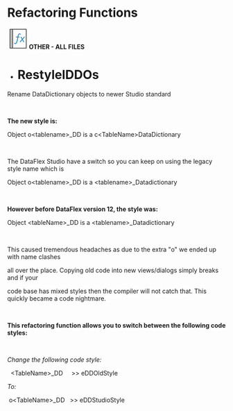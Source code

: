 # Refactoring Functions

&nbsp;![Image](<lib/NewItem8.png>) **OTHER - ALL FILES**

* # RestylelDDOs

Rename DataDictionary objects to newer Studio standard

&nbsp;

**The new style is:**

Object o\<tablename\>\_DD is a c\<TableName\>DataDictionary

&nbsp;

The DataFlex Studio have a switch so you can keep on using the legacy style name which is

Object o\<tablename\>\_DD is a \<tablename\>\_Datadictionary

&nbsp;

**However before DataFlex version 12, the style was:**

Object \<tableName\>\_DD is a \<tablename\>\_Datadictionary

&nbsp;

This caused tremendous headaches as due to the extra "o" we ended up with name clashes

all over the place. Copying old code into new views/dialogs simply breaks and if your

code base has mixed styles then the compiler will not catch that. This quickly became a code nightmare.

&nbsp;

**This refactoring function allows you to switch between the following code styles:**

&nbsp;

*Change the following code style:*

&nbsp; \<TableName\>\_DD &nbsp; &nbsp; \>\> eDDOldStyle

*To:*

&nbsp;o\<TableName\>\_DD &nbsp; \>\> eDDStudioStyle

